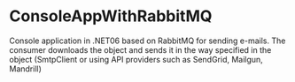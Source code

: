 # ConsoleAppWithRabbitMQ
Console application in .NET06 based on RabbitMQ for sending e-mails. The consumer downloads the object and sends it in the way specified in the object (SmtpClient or using API providers such as SendGrid, Mailgun, Mandrill)
